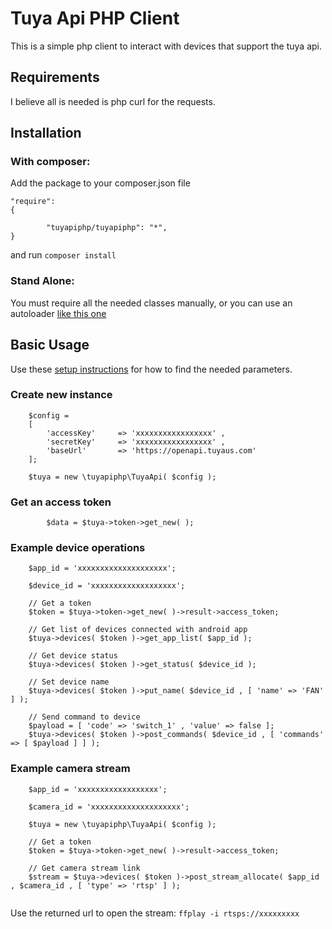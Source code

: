 # Tuya Api PHP Client

This is a simple php client to interact with devices that support the tuya api.

## Requirements

I believe all is needed is php curl for the requests.

## Installation

### With composer:

Add the package to your composer.json file

```
"require": 
{

        "tuyapiphp/tuyapiphp": "*",
}
```

and run `composer install`

### Stand Alone:

You must require all the needed classes manually, or you can use an autoloader [like this one](http://phptoolcase.com/guides/ptc-hm-guide.html)

## Basic Usage

Use these [setup instructions](https://github.com/codetheweb/tuyapi/blob/master/docs/SETUP.md) for how to find the needed parameters.

### Create new instance

```
	$config =
	[
		'accessKey' 	=> 'xxxxxxxxxxxxxxxxx' ,
		'secretKey' 	=> 'xxxxxxxxxxxxxxxxx' ,
		'baseUrl'		=> 'https://openapi.tuyaus.com'
	];
	
	$tuya = new \tuyapiphp\TuyaApi( $config );
```
### Get an access token

```
        $data = $tuya->token->get_new( );	
```

### Example device operations

```
	$app_id = 'xxxxxxxxxxxxxxxxxxxx';
	
	$device_id = 'xxxxxxxxxxxxxxxxxxx';
	
	// Get a token
	$token = $tuya->token->get_new( )->result->access_token;
	
	// Get list of devices connected with android app
	$tuya->devices( $token )->get_app_list( $app_id );
	
	// Get device status
	$tuya->devices( $token )->get_status( $device_id );

	// Set device name
	$tuya->devices( $token )->put_name( $device_id , [ 'name' => 'FAN' ] );
	
	// Send command to device
	$payload = [ 'code' => 'switch_1' , 'value' => false ];
	$tuya->devices( $token )->post_commands( $device_id , [ 'commands' => [ $payload ] ] );
```

### Example camera stream

```
	$app_id = 'xxxxxxxxxxxxxxxxxx';
	
	$camera_id = 'xxxxxxxxxxxxxxxxxxxx';
	
	$tuya = new \tuyapiphp\TuyaApi( $config );
		
	// Get a token
	$token = $tuya->token->get_new( )->result->access_token;
	
	// Get camera stream link
	$stream = $tuya->devices( $token )->post_stream_allocate( $app_id , $camera_id , [ 'type' => 'rtsp' ] );
        
```

Use the returned url to open the stream: `ffplay -i rtsps://xxxxxxxxx`

